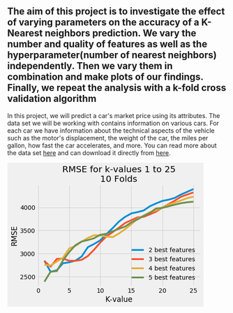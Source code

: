 ## The aim of this project is to investigate the effect of varying parameters on the accuracy of a K-Nearest neighbors prediction. We vary the number and quality of features as well as the hyperparameter(number of nearest neighbors) independently. Then we vary them in combination and make plots of our findings. Finally, we repeat the analysis with a k-fold cross validation algorithm

In this project, we will predict a car's market price using its attributes. The data set we will be working with contains information on various cars. For each car we have information about the technical aspects of the vehicle such as the motor's displacement, the weight of the car, the miles per gallon, how fast the car accelerates, and more. You can read more about the data set [here](https://archive.ics.uci.edu/ml/datasets/automobile) and can download it directly from [here](https://archive.ics.uci.edu/ml/machine-learning-databases/autos/imports-85.data).

![alt text](https://github.com/RomanSvetkin/Predicting_Car_Prices/blob/master/car_price.png?raw=true)

